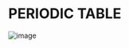 # PERIODIC TABLE
 
![image](https://github.com/Arda1616/PERIODIC_TABLE/assets/144992095/163c24a8-45de-4334-9fde-8bca0667bd8d)
